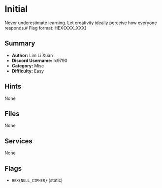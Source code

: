 # Initial
Never underestimate learning. Let creativity ideally perceive how everyone responds.#
Flag format: HEX{XXX_XXX}

## Summary
- **Author:** Lim Li Xuan
- **Discord Username:** lx9790
- **Category:** Misc
- **Difficulty:** Easy

## Hints
None

## Files
None

## Services
None

## Flags
- `HEX{NULL_CIPHER}` (static)
